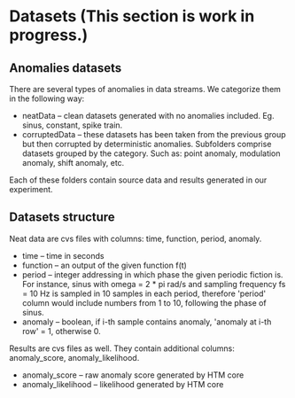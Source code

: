 # Datasets (This section is work in progress.)

## Anomalies datasets

There are several types of anomalies in data streams. We categorize them in the following way:
- neatData – clean datasets generated with no anomalies included. Eg. sinus, constant, spike train.
- corruptedData – these datasets has been taken from the previous group but then corrupted by deterministic anomalies. Subfolders comprise datasets grouped by the category. Such as: point anomaly, modulation anomaly, shift anomaly, etc. 
		
Each of these folders contain source data and results generated in our experiment.

## Datasets structure

Neat data are cvs files with columns: time, function, period, anomaly.
- time – time in seconds
- function – an output of the given function f(t)
- period – integer addressing in which phase the given periodic fiction is. For instance, sinus with omega = 2 * pi rad/s and sampling frequency fs = 10 Hz is sampled in 10 samples in each period, therefore 'period' column would include numbers from 1 to 10, following the phase of sinus. 
- anomaly – boolean, if i-th sample contains anomaly, 'anomaly at i-th row' = 1, otherwise 0.

Results are cvs files as well. They contain additional columns: anomaly_score, anomaly_likelihood.
- anomaly_score – raw anomaly score generated by HTM core
- anomaly_likelihood – likelihood generated by HTM core
